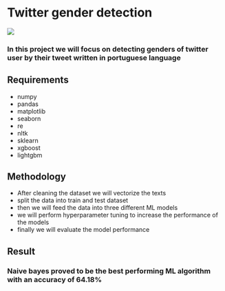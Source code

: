 # Twitter gender detection  
![](https://images.theconversation.com/files/351698/original/file-20200807-18-13k2a9d.jpg?ixlib=rb-1.1.0&rect=0%2C9%2C2158%2C1053&q=20&auto=format&w=320&fit=clip&dpr=2&usm=12&cs=strip)  
### In this project we will focus on detecting genders of twitter user by their tweet written in portuguese language  
## Requirements
- numpy
- pandas
- matplotlib
- seaborn
- re
- nltk
- sklearn
- xgboost
- lightgbm

## Methodology
- After cleaning the dataset we will vectorize the texts
- split the data into train and test dataset
- then we will feed the data into three different ML models
- we will perform hyperparameter tuning to increase the performance of the models
- finally we will evaluate the model performance

## Result
### Naive bayes proved to be the best performing ML algorithm with an accuracy of 64.18%
